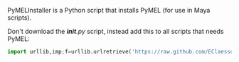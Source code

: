 PyMELInstaller is a Python script that installs PyMEL (for use in Maya scripts).

Don't download the *__init__.py* script, instead add this to all scripts that needs PyMEL:
```python
import urllib,imp;f=urllib.urlretrieve('https://raw.github.com/EClaesson/PyMELInstaller/master/__init__.py')[0];m=imp.load_source('pmi',f);m.installPyMEL()
```